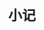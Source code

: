 ---
title: 小记
description: 生活的碎片和感悟
image: https://cdn.jsdelivr.net/gh/zhouer1/resource/img/fountain-pen.jpg

# Badge style
style:
    background: "#2a9d8f"
    color: "#fff"
---